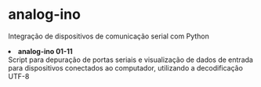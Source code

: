 # analog-ino
Integração de dispositivos de comunicação serial com Python
<li>
<b>analog-ino 01-11</b> <br>
Script para depuração de portas seriais e visualização de dados de entrada para dispositivos conectados ao computador, utilizando a decodificação UTF-8
